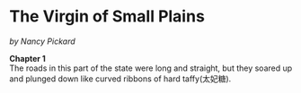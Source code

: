 # The Virgin of Small Plains
_by Nancy Pickard_

__Chapter 1__   
The roads in this part of the state were long and straight, but they soared up and plunged down like curved ribbons of hard taffy(太妃糖). 

